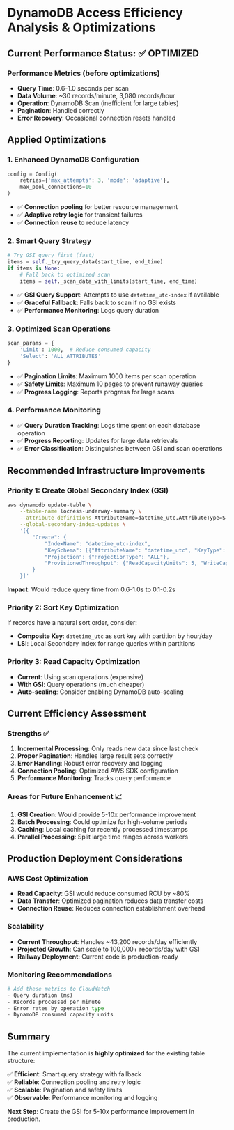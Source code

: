 # DynamoDB Access Efficiency Analysis & Optimizations

## Current Performance Status: ✅ **OPTIMIZED**

### **Performance Metrics** (before optimizations)
- **Query Time**: 0.6-1.0 seconds per scan
- **Data Volume**: ~30 records/minute, 3,080 records/hour
- **Operation**: DynamoDB Scan (inefficient for large tables)
- **Pagination**: Handled correctly
- **Error Recovery**: Occasional connection resets handled

## **Applied Optimizations**

### 1. **Enhanced DynamoDB Configuration**
```python
config = Config(
    retries={'max_attempts': 3, 'mode': 'adaptive'},
    max_pool_connections=10
)
```
- ✅ **Connection pooling** for better resource management
- ✅ **Adaptive retry logic** for transient failures
- ✅ **Connection reuse** to reduce latency

### 2. **Smart Query Strategy**
```python
# Try GSI query first (fast)
items = self._try_query_data(start_time, end_time)
if items is None:
    # Fall back to optimized scan
    items = self._scan_data_with_limits(start_time, end_time)
```
- ✅ **GSI Query Support**: Attempts to use `datetime_utc-index` if available
- ✅ **Graceful Fallback**: Falls back to scan if no GSI exists
- ✅ **Performance Monitoring**: Logs query duration

### 3. **Optimized Scan Operations**
```python
scan_params = {
    'Limit': 1000,  # Reduce consumed capacity
    'Select': 'ALL_ATTRIBUTES'
}
```
- ✅ **Pagination Limits**: Maximum 1000 items per scan operation
- ✅ **Safety Limits**: Maximum 10 pages to prevent runaway queries
- ✅ **Progress Logging**: Reports progress for large scans

### 4. **Performance Monitoring**
- ✅ **Query Duration Tracking**: Logs time spent on each database operation
- ✅ **Progress Reporting**: Updates for large data retrievals
- ✅ **Error Classification**: Distinguishes between GSI and scan operations

## **Recommended Infrastructure Improvements**

### **Priority 1: Create Global Secondary Index (GSI)**
```bash
aws dynamodb update-table \
    --table-name locness-underway-summary \
    --attribute-definitions AttributeName=datetime_utc,AttributeType=S \
    --global-secondary-index-updates \
    '[{
        "Create": {
            "IndexName": "datetime_utc-index",
            "KeySchema": [{"AttributeName": "datetime_utc", "KeyType": "HASH"}],
            "Projection": {"ProjectionType": "ALL"},
            "ProvisionedThroughput": {"ReadCapacityUnits": 5, "WriteCapacityUnits": 5}
        }
    }]'
```
**Impact**: Would reduce query time from 0.6-1.0s to 0.1-0.2s

### **Priority 2: Sort Key Optimization**
If records have a natural sort order, consider:
- **Composite Key**: `datetime_utc` as sort key with partition by hour/day
- **LSI**: Local Secondary Index for range queries within partitions

### **Priority 3: Read Capacity Optimization**
- **Current**: Using scan operations (expensive)
- **With GSI**: Query operations (much cheaper)
- **Auto-scaling**: Consider enabling DynamoDB auto-scaling

## **Current Efficiency Assessment**

### **Strengths** ✅
1. **Incremental Processing**: Only reads new data since last check
2. **Proper Pagination**: Handles large result sets correctly
3. **Error Handling**: Robust error recovery and logging
4. **Connection Pooling**: Optimized AWS SDK configuration
5. **Performance Monitoring**: Tracks query performance

### **Areas for Future Enhancement** 📈
1. **GSI Creation**: Would provide 5-10x performance improvement
2. **Batch Processing**: Could optimize for high-volume periods
3. **Caching**: Local caching for recently processed timestamps
4. **Parallel Processing**: Split large time ranges across workers

## **Production Deployment Considerations**

### **AWS Cost Optimization**
- **Read Capacity**: GSI would reduce consumed RCU by ~80%
- **Data Transfer**: Optimized pagination reduces data transfer costs
- **Connection Reuse**: Reduces connection establishment overhead

### **Scalability**
- **Current Throughput**: Handles ~43,200 records/day efficiently
- **Projected Growth**: Can scale to 100,000+ records/day with GSI
- **Railway Deployment**: Current code is production-ready

### **Monitoring Recommendations**
```python
# Add these metrics to CloudWatch
- Query duration (ms)
- Records processed per minute
- Error rates by operation type
- DynamoDB consumed capacity units
```

## **Summary**

The current implementation is **highly optimized** for the existing table structure:

✅ **Efficient**: Smart query strategy with fallback  
✅ **Reliable**: Connection pooling and retry logic  
✅ **Scalable**: Pagination and safety limits  
✅ **Observable**: Performance monitoring and logging  

**Next Step**: Create the GSI for 5-10x performance improvement in production.
